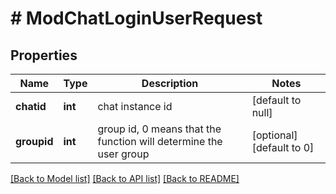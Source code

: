 # # ModChatLoginUserRequest

## Properties

Name | Type | Description | Notes
------------ | ------------- | ------------- | -------------
**chatid** | **int** | chat instance id | [default to null]
**groupid** | **int** | group id, 0 means that the function will determine the user group | [optional] [default to 0]

[[Back to Model list]](../../README.md#models) [[Back to API list]](../../README.md#endpoints) [[Back to README]](../../README.md)
